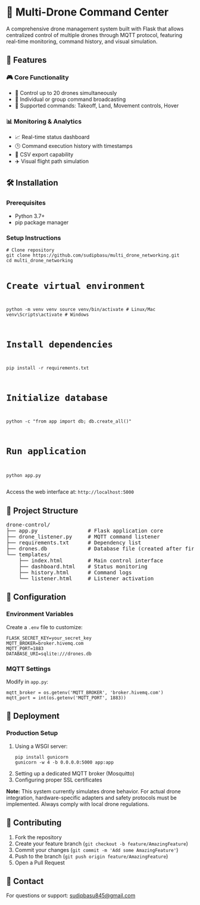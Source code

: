 <!DOCTYPE html>
<html lang="en">
<head>
    <meta charset="UTF-8">
   
</head>
<body>

<h1>🚁 Multi-Drone Command Center</h1>

<p>A comprehensive drone management system built with Flask that allows centralized control of multiple drones through MQTT protocol, featuring real-time monitoring, command history, and visual simulation.</p>

<h2>🌟 Features</h2>

<h3>🎮 Core Functionality</h3>
<ul>
    <li>🔢 Control up to 20 drones simultaneously</li>
    <li>📡 Individual or group command broadcasting</li>
    <li>🔄 Supported commands: Takeoff, Land, Movement controls, Hover</li>
</ul>

<h3>📊 Monitoring & Analytics</h3>
<ul>
    <li>📈 Real-time status dashboard</li>
    <li>🕒 Command execution history with timestamps</li>
    <li>💾 CSV export capability</li>
    <li>✈️ Visual flight path simulation</li>
</ul>

<h2>🛠️ Installation</h2>

<h3>Prerequisites</h3>
<ul>
    <li>Python 3.7+</li>
    <li>pip package manager</li>
</ul>

<h3>Setup Instructions</h3>
<pre><code># Clone repository
git clone https://github.com/sudipbasu/multi_drone_networking.git
cd multi_drone_networking

# Create virtual environment
python -m venv venv
source venv/bin/activate  # Linux/Mac
venv\Scripts\activate    # Windows

# Install dependencies
pip install -r requirements.txt

# Initialize database
python -c "from app import db; db.create_all()"

# Run application
python app.py
</code></pre>

<p>Access the web interface at: <code>http://localhost:5000</code></p>

<h2>📂 Project Structure</h2>
<pre>
drone-control/
├── app.py                # Flask application core
├── drone_listener.py     # MQTT command listener
├── requirements.txt      # Dependency list
├── drones.db             # Database file (created after first run)
└── templates/
    ├── index.html        # Main control interface
    ├── dashboard.html    # Status monitoring
    ├── history.html      # Command logs
    └── listener.html     # Listener activation
</pre>

<h2>🔧 Configuration</h2>

<h3>Environment Variables</h3>
<p>Create a <code>.env</code> file to customize:</p>
<pre><code>FLASK_SECRET_KEY=your_secret_key
MQTT_BROKER=broker.hivemq.com
MQTT_PORT=1883
DATABASE_URI=sqlite:///drones.db
</code></pre>

<h3>MQTT Settings</h3>
<p>Modify in <code>app.py</code>:</p>
<pre><code>mqtt_broker = os.getenv('MQTT_BROKER', 'broker.hivemq.com')
mqtt_port = int(os.getenv('MQTT_PORT', 1883))
</code></pre>

<h2>🚀 Deployment</h2>

<h3>Production Setup</h3>
<ol>
    <li>Using a WSGI server:
<pre><code>pip install gunicorn
gunicorn -w 4 -b 0.0.0.0:5000 app:app
</code></pre>
    </li>
    <li>Setting up a dedicated MQTT broker (Mosquitto)</li>
    <li>Configuring proper SSL certificates</li>
</ol>

<p><strong>Note:</strong> This system currently simulates drone behavior. For actual drone integration, hardware-specific adapters and safety protocols must be implemented. Always comply with local drone regulations.</p>


<h2>🤝 Contributing</h2>
<ol>
    <li>Fork the repository</li>
    <li>Create your feature branch (<code>git checkout -b feature/AmazingFeature</code>)</li>
    <li>Commit your changes (<code>git commit -m 'Add some AmazingFeature'</code>)</li>
    <li>Push to the branch (<code>git push origin feature/AmazingFeature</code>)</li>
    <li>Open a Pull Request</li>
</ol>

<h2>📧 Contact</h2>
<p>For questions or support: <a href="mailto:sudipbasu845@gmail.com">sudipbasu845@gmail.com</a></p>

</body>
</html>
